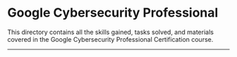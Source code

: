 # Google Cybersecurity Professional

This directory contains all the skills gained, tasks solved, and materials covered in the Google Cybersecurity Professional Certification course.

--------------
